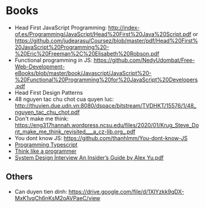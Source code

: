 # Books

- Head First JavaScript Programming: http://index-of.es/Programming/JavaScript/Head%20First%20Java%20Script.pdf or https://github.com/judearasu/Coursez/blob/master/pdf/Head%20First%20JavaScript%20Programming%20-%20Eric%20Freeman%2C%20Elisabeth%20Robson.pdf
- Functional programming in JS: https://github.com/NedyUdombat/Free-Web-Development-eBooks/blob/master/book/Javascript/JavaScript%20-%20Functional%20Programming%20for%20JavaScript%20Developers.pdf
- Head First Design Patterns
- 48 nguyen tac chu chot cua quyen luc: http://thuvien.due.udn.vn:8080/dspace/bitstream/TVDHKT/15576/1/48_nguyen_tac_chu_chot.pdf
- Don't make me think: https://eng317hannah.wordpress.ncsu.edu/files/2020/01/Krug_Steve_Dont_make_me_think_revisited___a_cz-lib.org_.pdf
- You dont know JS: https://github.com/thanhlmm/You-dont-know-JS
- [Programming Typescript](https://books-library.net/files/books-library.net-10132058Ts3U9.pdf)
- [Think like a programmer](https://drive.google.com/drive/folders/1Ll3GeMM0E2X3OjD8ADnwwq6X-2kErKZM)
- [System Design Interview An Insider’s Guide by Alex Yu.pdf](https://github.com/NguyenCuuNguyen/Books/blob/main/System%20Design%20Interview%20An%20Insider%E2%80%99s%20Guide%20by%20Alex%20Yu.pdf)
## Others
- Can duyen tien dinh: https://drive.google.com/file/d/1XIYzkk9qDX-MxK1vqCh6nKsM2oAVPaeC/view

